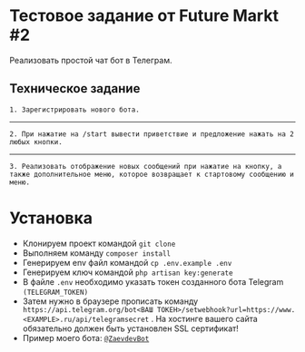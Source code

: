 # Тестовое задание от Future Markt #2

Реализовать простой чат бот в Телеграм.

## Техническое задание

`1. Зарегистрировать нового бота.`

---

`2. При нажатие на /start вывести приветствие и предложение нажать на 2 любых кнопки.`

---

`3. Реализовать отображение новых сообщений при нажатие на кнопку, а также дополнительное меню, которое возвращает к стартовому сообщению и меню.`

# Установка

 * Клонируем проект командой `git clone`
 * Выполняем команду `composer install`
 * Генерируем env файл командой `cp .env.example .env`
 * Генерируем ключ командой `php artisan key:generate`
 * В файле `.env` необходимо указать токен созданного бота Telegram `(TELEGRAM_TOKEN)`
 * Затем нужно в браузере прописать команду `
https://api.telegram.org/bot<ВАШ ТОКЕН>/setwebhook?url=https://www.<EXAMPLE>.ru/api/telegramsecret` . На хостинге вашего сайта обязательно должен быть установлен SSL сертификат!
 * Пример моего бота: [`@ZaevdevBot`](https://t.me/ZaevdevBot)
